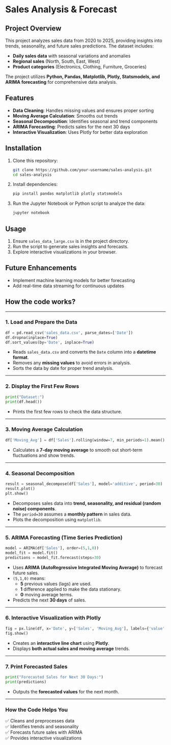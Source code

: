 # Sales Analysis & Forecast

## Project Overview
This project analyzes sales data from 2020 to 2025, providing insights into trends, seasonality, and future sales predictions. The dataset includes:
- **Daily sales data** with seasonal variations and anomalies
- **Regional sales** (North, South, East, West)
- **Product categories** (Electronics, Clothing, Furniture, Groceries)

The project utilizes **Python, Pandas, Matplotlib, Plotly, Statsmodels, and ARIMA forecasting** for comprehensive data analysis.

## Features
- **Data Cleaning**: Handles missing values and ensures proper sorting
- **Moving Average Calculation**: Smooths out trends
- **Seasonal Decomposition**: Identifies seasonal and trend components
- **ARIMA Forecasting**: Predicts sales for the next 30 days
- **Interactive Visualization**: Uses Plotly for better data exploration

## Installation
1. Clone this repository:
   ```bash
   git clone https://github.com/your-username/sales-analysis.git
   cd sales-analysis
   ```
2. Install dependencies:
   ```bash
   pip install pandas matplotlib plotly statsmodels
   ```
3. Run the Jupyter Notebook or Python script to analyze the data:
   ```bash
   jupyter notebook
   ```

## Usage
1. Ensure `sales_data_large.csv` is in the project directory.
2. Run the script to generate sales insights and forecasts.
3. Explore interactive visualizations in your browser.

## Future Enhancements
- Implement machine learning models for better forecasting
- Add real-time data streaming for continuous updates

## How the code works?
---

### **1. Load and Prepare the Data**
```python
df = pd.read_csv('sales_data.csv', parse_dates=['Date'])
df.dropna(inplace=True)
df.sort_values(by='Date', inplace=True)
```
- Reads `sales_data.csv` and converts the `Date` column into a **datetime format**.  
- Removes any **missing values** to avoid errors in analysis.  
- Sorts the data by date for proper trend analysis.  

---

### **2. Display the First Few Rows**
```python
print("Dataset:")
print(df.head())
```
- Prints the first few rows to check the data structure.  

---

### **3. Moving Average Calculation**
```python
df['Moving_Avg'] = df['Sales'].rolling(window=7, min_periods=1).mean()
```
- Calculates a **7-day moving average** to smooth out short-term fluctuations and show trends.  

---

### **4. Seasonal Decomposition**
```python
result = seasonal_decompose(df['Sales'], model='additive', period=30)
result.plot()
plt.show()
```
- Decomposes sales data into **trend, seasonality, and residual (random noise) components**.  
- The `period=30` assumes a **monthly pattern** in sales data.  
- Plots the decomposition using `matplotlib`.  

---

### **5. ARIMA Forecasting (Time Series Prediction)**
```python
model = ARIMA(df['Sales'], order=(5,1,0))
model_fit = model.fit()
predictions = model_fit.forecast(steps=30)
```
- Uses **ARIMA (AutoRegressive Integrated Moving Average)** to forecast future sales.  
- `(5,1,0)` means:
  - **5** previous values (lags) are used.
  - **1** difference applied to make the data stationary.
  - **0** moving average terms.
- Predicts the next **30 days** of sales.  

---

### **6. Interactive Visualization with Plotly**
```python
fig = px.line(df, x='Date', y=['Sales', 'Moving_Avg'], labels={'value': 'Sales', 'variable': 'Legend'}, title='Sales Analysis & Forecast')
fig.show()
```
- Creates an **interactive line chart** using **Plotly**.
- Displays **both actual sales and moving average** trends.  

---

### **7. Print Forecasted Sales**
```python
print("Forecasted Sales for Next 30 Days:")
print(predictions)
```
- Outputs the **forecasted values** for the next month.  

---

### **How the Code Helps You**
✅ Cleans and preprocesses data  
✅ Identifies trends and seasonality  
✅ Forecasts future sales with ARIMA  
✅ Provides interactive visualizations  

